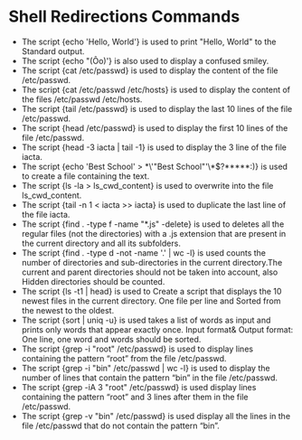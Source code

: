 # Shell Redirections Commands
- The script {echo 'Hello, World'} is used to print "Hello, World" to the Standard output.
- The script {echo "(Ôo)'} is also used to display a confused smiley.
- The script {cat /etc/passwd} is used to display the content of the file /etc/passwd.
- The script {cat /etc/passwd /etc/hosts} is used to display the content of the files /etc/passwd /etc/hosts.
- The script {tail /etc/passwd} is used to display the last 10 lines of the file /etc/passwd.
- The script {head /etc/passwd} is used to display the first 10 lines of the file /etc/passwd.
- The script {head -3 iacta | tail -1} is used to display the 3 line of the file iacta.
- The script {echo 'Best School' > \*\\'"Best School"\'\\*$\?\*\*\*\*\*:)} is used to create a file containing the text.
- The script {ls -la > ls_cwd_content} is used to overwrite into the file ls_cwd_content.
- The script {tail -n 1 < iacta >> iacta} is used to duplicate the last line of the file iacta.
- The script {find . -type f -name "*.js" -delete} is used to deletes all the regular files (not the directories) with a .js extension that are present in the current directory and all its subfolders.
- The script {find . -type d -not -name '.' | wc -l} is used counts the number of directories and sub-directories in the current directory.The current and parent directories should not be taken into account, also Hidden directories should be counted.
- The script {ls -t1 | head} is used to Create a script that displays the 10 newest files in the current directory. One file per line and Sorted from the newest to the oldest.
- The script {sort | uniq -u} is used takes a list of words as input and prints only words that appear exactly once. Input format& Output format: One line, one word and words should be sorted.
- The script {grep -i "root" /etc/passwd} is used to display lines containing the pattern “root” from the file /etc/passwd.
- The script {grep -i "bin" /etc/passwd | wc -l} is used to display the number of lines that contain the pattern “bin” in the file /etc/passwd.
- The script {grep -iA 3 "root" /etc/passwd} is used display lines containing the pattern “root” and 3 lines after them in the file /etc/passwd.
- The script {grep -v "bin" /etc/passwd} is used display all the lines in the file /etc/passwd that do not contain the pattern “bin”.

